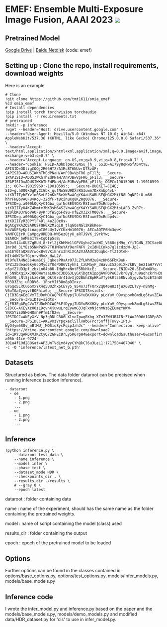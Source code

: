 # EMEF: Ensemble Multi-Exposure Image Fusion, AAAI 2023 <a href="https://arxiv.org/abs/2305.12734"><img src="https://img.shields.io/badge/arXiv-Paper-<COLOR>.svg" ></a> 

## Pretrained Model

[Google Drive](https://drive.google.com/drive/folders/13fIAHG2yAgCIoegbA3mv2jP1ZSglG-nR?usp=drive_link) | [Baidu Netdisk](https://pan.baidu.com/s/1m1ijn6o93mIJ_hsoAxlanw?pwd=emef) (code: emef)

## Setting up : Clone the repo, install requirements, download weights
Here is an example
```
# Clone
!git clone https://github.com/tmt1611/omia_emef
%cd omia_emef
# Install dependencies
!pip install torch torchvision torchaudio
!pip install -r requirements.txt
# pretrained
!mkdir -p inference
!wget --header="Host: drive.usercontent.google.com" \
--header="User-Agent: Mozilla/5.0 (Windows NT 10.0; Win64; x64) AppleWebKit/537.36 (KHTML, like Gecko) Chrome/125.0.0.0 Safari/537.36" \
--header="Accept: text/html,application/xhtml+xml,application/xml;q=0.9,image/avif,image/webp,image/apng,*/*;q=0.8,application/signed-exchange;v=b3;q=0.7" \
--header="Accept-Language: en-US,en;q=0.9,vi;q=0.8,fr;q=0.7" \
--header="Cookie: HSID=AQhDlpWc7SNSu_jh_; SSID=AI79y8qRwSfA64tYE; APISID=ODligCOOj2R66HTZ/A1Rc8T6NUvrD7SzAF; SAPISID=ADUSIWKhThEdPNaH/AnPJBwVpFR6_pF1l3; __Secure-1PAPISID=ADUSIWKhThEdPNaH/AnPJBwVpFR6_pF1l3; __Secure-3PAPISID=ADUSIWKhThEdPNaH/AnPJBwVpFR6_pF1l3; OGPC=19015969-1:19010599-1:; OGP=-19015969:-19010599:; __Secure-BUCKET=CI4E; SID=g.a000kQgKyCIGbx_qufNoSEU9DXrRSIuwm7DxRnbp4vL-stXDIITyhFYv1o0SvLF2nKkE6eXK5wACgYKAaUSARUSFQHGX2MifN8L9qNE2iU-m6H-hhrFHBoVAUF8yKoJ-32dfF-t8cinuKg8K2Wg0076; __Secure-1PSID=g.a000kQgKyCIGbx_qufNoSEU9DXrRSIuwm7DxRnbp4vL-stXDIITyU4KZ4bmtx3MX3sM64S2VnwACgYKAYYSARUSFQHGX2MioLAFB_ZvR7t-BZ0lbK03rBoVAUF8yKr3fW5g5Fd9u-nfEZV3ZxTM0076; __Secure-3PSID=g.a000kQgKyCIGbx_qufNoSEU9DXrRSIuwm7DxRnbp4vL-stXDIITyRZ0PYlF4Bl_4a220zHs-BgACgYKAZQSARUSFQHGX2Miqi8_tlqGOsNGl2KBkKee-hoVAUF8yKplinagpI86LUyIvYCKxHm10076; AEC=AQTF6Hx3qwK-VAMFCEjrR_EaVpqyURD0Q-WNSezOjyU_aRTJ9VK_i9rkYw; SEARCH_SAMESITE=CgQIp5sB; NID=514=OUZ7gBUd_8rtrl2jXhHMe1lGPVGyho21ukWI_V668cjM9q_YfiTGdN_Z9ISae0GL1vLFn31cWtofJ-ImrDd_3LYEzb5NNPW5k7T01MReYAY9erFNFV_2xIdH1Cnko7qlicdzpW-JpJ-ua1EY0taQXBVrwoxBv9VKiEnrx3hRiXCA2VJAAOC3Ouqbo-TlZtOteH-HIt4dW75r7GjnrvHRmX_HwL2V-W19fuTAHNdJs4umSCj_JqkesPRaArO7JLZfLWhM2u84zKM6SFbK9uH-tPZ1Z5dead6kyGcQMyq2YOdPD86VIyhh1_CzUMayF_3WavuI52p9iXk7kBV_6e2IaH7YVrXTt62APg3VSJOAGjBgLHU63Gj3wneC9sCZs1av0akJGJZJaC-c6pfZlUD3pf_zbxLn64b8U-IHgMrxNmtF5RkHkcE; __Secure-ENID=20.SE=EmWOYq-A_5N9bXgiXxJQ6GWeYsaL0NpCJDQGJLyGXjDgtAIppgAVPQPeGJvkr0yqlru9aqhckrhH3LWefyRbj8C2vgU90HVps56b20pr3ilk2NABmY8qCFRp2wl86W5qmDJVI3aD4ZN4m7yvyv3uRibovbjq-KhGV0_LNlSjikz6rG6_Okt0rdr41dvIjQ2BbhZBpHRuVTy0kRt36RNvu5jgvDwTpzET2nD0nGwNdkeej5W9-933D3Zhj_uR9DV6-_1PprVIf38m8pDInxz-uYGgoSLRCu6GmxYX4q5UUZhxpCEYy5_954o7JfFOrx2qU46W8ZtjWX08zLTVy-nBnMg-V6oTGaZymyvfBOPhix6u; __Secure-1PSIDTS=sidts-CjEB3EgAEgCVxTZUDnMDCWQPkFfDypj7UGYuBKXHXy_pLoYuV_O9yspovh8mdLg6twvZEAA; __Secure-3PSIDTS=sidts-CjEB3EgAEgCVxTZUDnMDCWQPkFfDypj7UGYuBKXHXy_pLoYuV_O9yspovh8mdLg6twvZEAA; SIDCC=AKEyXzU0zL9cvnXjuwuLrqEywmG3JqFxmNjcnmNz6ZEUmzYWKW-YNX5YiSDGHGHOmh9Pfm1f02w; __Secure-1PSIDCC=AKEyXzV_Np3gDDLC806LXlvo7pwqRXbg_XTm3ZWHJRAINtZfWu2096dIGDPp87rrbGHWdZSc9Lnr; __Secure-3PSIDCC=AKEyXzVYpgxecl5llvWbGFPcr5nffjTKvy-1Ftu-WyO4ym6S0v_mBtMUj_MOSiq8ycPqipJzhJc" --header="Connection: keep-alive" "https://drive.usercontent.google.com/download?id=1RY3qARQXVJK2CyQ72GHECDrLy5R6rpW4&export=download&authuser=0&confirm=t&uuid=8b889bca-a06b-41ce-9724-301a4f10d288&at=APZUnTVdLmd4yyCYhQkCl6u3LeL1:1717584407046" \
-c -O 'inference/latest_net_G.pth' 
```

## Datasets
Structured as below. The data folder dataroot can be precised when running inference (section Inference).
```
- dataroot
  - oe
    - 1.png
    - 2.png
    ...
  - ue
    - 1.png
    - 2.png
    ...
```
## Inference
```
!python inference.py \
    --dataroot test_data \
    --name inference \
    --model infer \
    --phase test \
    --dataset_mode HDR \
    --checkpoints_dir . \
    --results_dir ./results \
    # --gray 0 \
    --epoch latest
```
dataroot : folder containing data

name : name of the experiment, should has the same name as the folder containing the pretrained weights.

model : name of script containing the model (class) used

results_dir : folder containing the output

epoch : epoch of the pretrained model to be loaded

## Options
Further options can be found in the classes contained in options/base_options.py, options/test_options.py, models/infer_models.py, models/base_models.py

## Inference code
I wrote the infer_model.py and inference.py based on the paper and the models/base_models.py, models/demo_models.py and modified data/HDR_dataset.py for 'cls' to use in infer_model.py.


